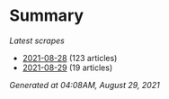# Summary
*Latest scrapes*
* [2021-08-28](https://github.com/nuuuwan/news_lk/blob/data/news_lk.2021-08-28.json) (123 articles)
* [2021-08-29](https://github.com/nuuuwan/news_lk/blob/data/news_lk.2021-08-29.json) (19 articles)

*Generated at 04:08AM, August 29, 2021*